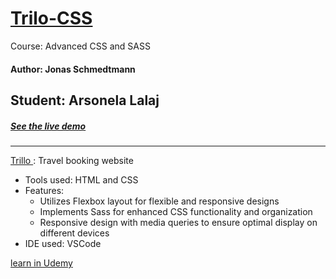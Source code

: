 # [ Trilo-CSS ](https://arso-k.github.io/trilo-css/)
Course: Advanced CSS and SASS
#### Author: Jonas Schmedtmann
## Student: Arsonela Lalaj
##### [See the live demo ](https://arso-k.github.io/trilo-css/)
---


[ Trillo ](https://arso-k.github.io/trilo-css/): Travel booking website
* Tools used: HTML and CSS
* Features:
  * Utilizes Flexbox layout for flexible and responsive designs
  * Implements Sass for enhanced CSS functionality and organization
  * Responsive design with media queries to ensure optimal display on different devices
* IDE used: VSCode

[learn in Udemy](https://www.udemy.com/advanced-css-and-sass/)
